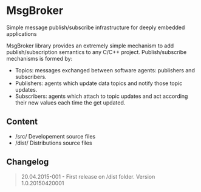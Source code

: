 # MsgBroker
Simple message publish/subscribe infrastructure for deeply embedded applications

MsgBroker library provides an extremely simple mechanism to add publish/subscription semantics to any C/C++ project.
Publish/subscribe mechanisms is formed by:
- Topics: messages exchanged between software agents: publishers and subscribers.
- Publishers: agents which update data topics and notify those topic updates.
- Subscribers: agents which attach to topic updates and act according their new values each time the get updated.


## Content

- /src/ Developement source files
- /dist/ Distributions source files


## Changelog

> 20.04.2015-001
	- First release on /dist folder. Version 1.0.20150420001
	
